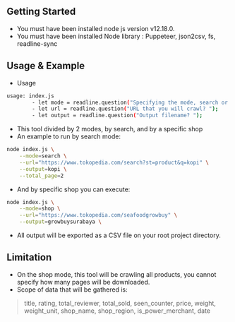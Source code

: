 
## Getting Started
- You must have been installed node js version v12.18.0.
- You must have been installed Node library : Puppeteer, json2csv, fs, readline-sync


## Usage & Example
- Usage
```bash
usage: index.js
        - let mode = readline.question("Specifying the mode, search or shop? ");
        - let url = readline.question("URL that you will crawl? ");
        - let output = readline.question("Output filename? ");
```
- This tool divided by 2 modes, by search, and by a specific shop
- An example to run by search mode:
```bash
node index.js \
	--mode=search \
	--url="https://www.tokopedia.com/search?st=product&q=kopi" \
	--output=kopi \
	--total_page=2
```
- And by specific shop you can execute:
```bash
node index.js \
	--mode=shop \
	--url="https://www.tokopedia.com/seafoodgrowbuy" \
	--output=growbuysurabaya \
```
- All output will be exported as a CSV file on your root project directory.

## Limitation
- On the shop mode, this tool will be crawling all products, you cannot specify how many pages will be downloaded.
- Scope of data that will be gathered is:
> title, rating, total_reviewer, total_sold, seen_counter, price, weight, weight_unit, shop_name, shop_region, is_power_merchant, date




